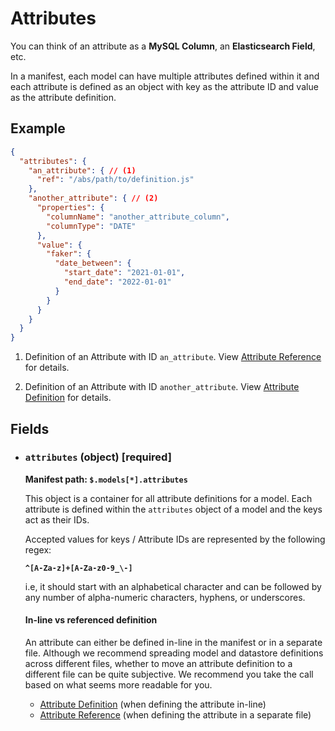 # Attributes

You can think of an attribute as a **MySQL Column**, an **Elasticsearch Field**, etc.

In a manifest, each model can have multiple attributes defined within it and each attribute is defined as an object 
with key as the attribute ID and value as the attribute definition.

## Example

```json title="Attributes example" linenums="1"
{
  "attributes": {
    "an_attribute": { // (1)
      "ref": "/abs/path/to/definition.js"
    },
    "another_attribute": { // (2)
      "properties": {
        "columnName": "another_attribute_column",
        "columnType": "DATE"
      },
      "value": {
        "faker": {
          "date_between": {
            "start_date": "2021-01-01",
            "end_date": "2022-01-01"
          }
        }
      }
    }
  }
}
```

1. Definition of an Attribute with ID `an_attribute`. View [Attribute Reference](./attribute_reference.md) for details.
   
2. Definition of an Attribute with ID `another_attribute`. View [Attribute Definition](./attribute_definition.md) 
   for details.

## Fields

* ### `attributes` (object) [required]
	
	**Manifest path: `$.models[*].attributes`**

	This object is a container for all attribute definitions for a model. Each attribute is defined within the
  	`attributes` object of a model and the keys act as their IDs.
  
    Accepted values for keys / Attribute IDs are represented by the following regex:

    **`^[A-Za-z]+[A-Za-z0-9_\-]`**

    i.e, it should start with an alphabetical character and can be followed by any number of alpha-numeric characters, 
	hyphens, or underscores.
  
    #### In-line vs referenced definition

    An attribute can either be defined in-line in the manifest or in a separate file. Although we recommend 
  	spreading model and datastore definitions across different files, whether to move an attribute 
  	definition to a different file can be quite subjective. We recommend you take the call based on what seems more 
  	readable for you. 
    
    * [Attribute Definition](./attribute_definition.md) (when defining the attribute in-line)
    * [Attribute Reference](./attribute_reference.md) (when defining the attribute in a separate file)
    